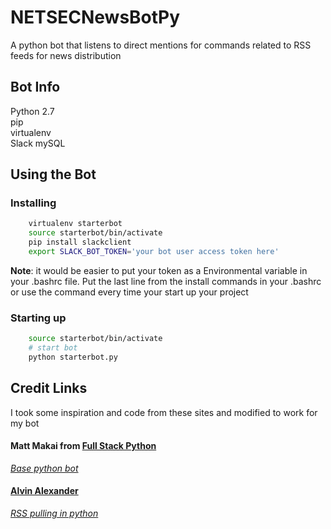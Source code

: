 # NETSECNewsBotPy
A python bot that listens to direct mentions for commands related to RSS feeds for news distribution

## Bot Info
Python 2.7  
pip  
virtualenv  
Slack
mySQL

## Using the Bot
### Installing 
``` bash
    virtualenv starterbot
    source starterbot/bin/activate
    pip install slackclient
    export SLACK_BOT_TOKEN='your bot user access token here'
```

**Note**: it would be easier to put your token as a Environmental variable in your .bashrc file. Put the last line from the install commands in your .bashrc or use the command every time your start up your project

### Starting up 
``` bash
    source starterbot/bin/activate
    # start bot
    python starterbot.py
```


## Credit Links
I took some inspiration and code from these sites and modified to work for my bot

#### Matt Makai from [Full Stack Python](https://www.fullstackpython.com/)
[*Base python bot*](https://www.fullstackpython.com/blog/build-first-slack-bot-python.html)

#### [Alvin Alexander](https://alvinalexander.com/)
[*RSS pulling in python*](https://alvinalexander.com/python/python-script-read-rss-feeds-database)
